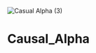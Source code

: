 ![Casual Alpha (3)](https://github.com/user-attachments/assets/e668a2cd-e0a8-4aec-b2de-d103e7580a15)
# Causal_Alpha
